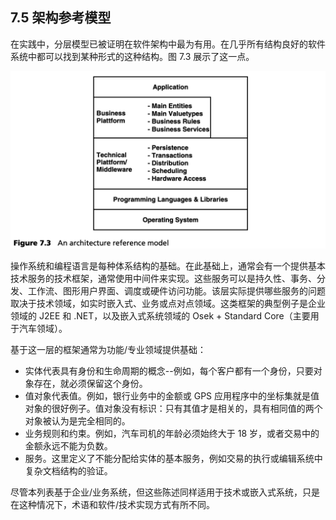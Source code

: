 ## 7.5 架构参考模型
在实践中，分层模型已被证明在软件架构中最为有用。在几乎所有结构良好的软件系统中都可以找到某种形式的这种结构。图 7.3 展示了这一点。

![Figure 7.3](../img/f7.3.png)

操作系统和编程语言是每种体系结构的基础。在此基础上，通常会有一个提供基本技术服务的技术框架，通常使用中间件来实现。这些服务可以是持久性、事务、分发、工作流、图形用户界面、调度或硬件访问功能。该层实际提供哪些服务的问题取决于技术领域，如实时嵌入式、业务或点对点领域。这类框架的典型例子是企业领域的 J2EE 和 .NET，以及嵌入式系统领域的 Osek + Standard Core（主要用于汽车领域）。

基于这一层的框架通常为功能/专业领域提供基础：

- 实体代表具有身份和生命周期的概念--例如，每个客户都有一个身份，只要对象存在，就必须保留这个身份。
- 值对象代表值。例如，银行业务中的金额或 GPS 应用程序中的坐标集就是值对象的很好例子。值对象没有标识：只有其值才是相关的，具有相同值的两个对象被认为是完全相同的。
- 业务规则和约束。例如，汽车司机的年龄必须始终大于 18 岁，或者交易中的金额永远不能为负数。
- 服务。这里定义了不能分配给实体的基本服务，例如交易的执行或编辑系统中复杂文档结构的验证。

尽管本列表基于企业/业务系统，但这些陈述同样适用于技术或嵌入式系统，只是在这种情况下，术语和软件/技术实现方式有所不同。

